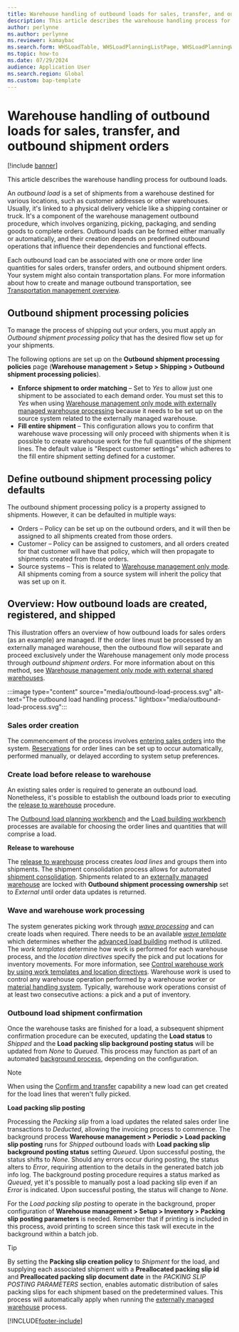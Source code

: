 ```yaml
---
title: Warehouse handling of outbound loads for sales, transfer, and outbound shipment orders
description: This article describes the warehouse handling process for outbound loads for sales, transfer, and outbound shipment orders.
author: perlynne
ms.author: perlynne
ms.reviewer: kamaybac
ms.search.form: WHSLoadTable, WHSLoadPlanningListPage, WHSLoadPlanningWorkbench, WHSOutboundLoadPlanningWorkbench, WHSOutboundShipmentOrder, WHSPackingSlipPostingParameters, WHSShipPlanningListPage, WHSShipmentDetails, WHSWaveTemplateTable, WHSPostMethod, WHSWorkTemplateTable, WHSLocDirTable, WHSEWManagementSystem, InventLocations 
ms.topic: how-to
ms.date: 07/29/2024
audience: Application User
ms.search.region: Global
ms.custom: bap-template
---
```


# Warehouse handling of outbound loads for sales, transfer, and outbound shipment orders

[!include [banner](../includes/banner.md)]

This article describes the warehouse handling process for outbound loads.

An *outbound load* is a set of shipments from a warehouse destined for various locations, such as customer addresses or other warehouses. Usually, it's linked to a physical delivery vehicle like a shipping container or truck. It's a component of the warehouse management outbound procedure, which involves organizing, picking, packaging, and sending goods to complete orders. Outbound loads can be formed either manually or automatically, and their creation depends on predefined outbound operations that influence their dependencies and functional effects.

Each outbound load can be associated with one or more order line quantities for sales orders, transfer orders, and outbound shipment orders. Your system might also contain transportation plans. For more information about how to create and manage outbound transportation, see [Transportation management overview](../transportation/transportation-management-overview.md).

## <a name="outbound-shipment-policies"></a> Outbound shipment processing policies

To manage the process of shipping out your orders, you must apply an *Outbound shipment processing policy* that has the desired flow set up for your shipments.

The following options are set up on the **Outbound shipment processing policies** page (**Warehouse management \> Setup \> Shipping \> Outbound shipment processing policies**).

- **Enforce shipment to order matching** – Set to *Yes* to allow just one shipment to be associated to each demand order. You must set this to *Yes* when using [Warehouse management only mode with externally managed warehouse processing](wms-only-mode-external-shared-warehouse.md) because it needs to be set up on the source system related to the externally managed warehouse.
- **Fill entire shipment** – This configuration allows you to confirm that warehouse wave processing will only proceed with shipments when it is possible to create warehouse work for the full quantities of the shipment lines. The default value is "Respect customer settings" which adheres to the fill entire shipment setting defined for a customer.

## Define outbound shipment processing policy defaults

The outbound shipment processing policy is a property assigned to shipments. However, it can be defaulted in multiple ways:

- Orders – Policy can be set up on the outbound orders, and it will then be assigned to all shipments created from those orders.
- Customer – Policy can be assigned to customers, and all orders created for that customer will have that policy, which will then propagate to shipments created from those orders.
- Source systems – This is related to [Warehouse management only mode](wms-only-mode-overview.md). All shipments coming from a source system will inherit the policy that was set up on it.

## Overview: How outbound loads are created, registered, and shipped

This illustration offers an overview of how outbound loads for sales orders (as an example) are managed. If the order lines must be processed by an externally managed warehouse, then the outbound flow will separate and proceed exclusively under the Warehouse management only mode process through *outbound shipment orders*. For more information about on this method, see [Warehouse management only mode with external shared warehouses](wms-only-mode-external-shared-warehouse.md).

:::image type="content" source="media/outbound-load-process.svg" alt-text="The outbound load handling process." lightbox="media/outbound-load-process.svg":::

### Sales order creation

The commencement of the process involves [entering sales orders](../sales-marketing/tasks/create-sales-orders.md) into the system. [Reservations](../inventory/reserve-inventory-quantities.md) for order lines can be set up to occur automatically, performed manually, or delayed according to system setup preferences.

### Create load before release to warehouse

An existing sales order is required to generate an outbound load. Nonetheless, it's possible to establish the outbound loads prior to executing the [release to warehouse](#release-to-warehouse) procedure.

The [Outbound load planning workbench](tasks/use-load-planning-workbench-plan-loads-shipments.md) and the [Load building workbench](../transportation/tasks/load-building-workbench.md) processes are available for choosing the order lines and quantities that will comprise a load.

<a name="release-to-warehouse"></a> **Release to warehouse**

The [release to warehouse](release-to-warehouse-process.md) process creates *load lines* and groups them into shipments. The shipment consolidation process allows for automated [shipment consolidation](about-shipment-consolidation-policies.md). Shipments related to an [externally managed warehouse](wms-only-mode-external-shared-warehouse.md) are locked with **Outbound shipment processing ownership** set to *External* until order data updates is returned.

### Wave and warehouse work processing

The system generates picking work through [*wave processing*](wave-processing.md) and can create loads when required. There needs to be an available [*wave template*](wave-templates.md) which determines whether the [advanced load building](advanced-load-building-during-wave.md) method is utilized.
The *work templates* determine how work is performed for each warehouse process, and the *location directives* specify the pick and put locations for inventory movements. For more information, see [Control warehouse work by using work templates and location directives](control-warehouse-location-directives.md).
Warehouse *work* is used to control any warehouse operation performed by a warehouse worker or [material handling system](mhax.md). Typically, warehouse work operations consist of at least two consecutive actions: a pick and a put of inventory.

### Outbound load shipment confirmation

Once the warehouse tasks are finished for a load, a subsequent shipment confirmation procedure can be executed, updating the **Load status** to *Shipped* and the **Load packing slip background posting status** will be updated from *None* to *Queued*. This process may function as part of an automated [background process](confirm-outbound-shipments-from-batch-jobs.md), depending on the configuration.

> [!NOTE]
> When using the [Confirm and transfer](confirm-and-transfer.md) capability a new load can get created for the load lines that weren't fully picked.

<a name="load-packing-slip-posting"></a> **Load packing slip posting**

Processing the *Packing slip* from a load updates the related sales order line transactions to *Deducted*, allowing the invoicing process to commence. The background process **Warehouse management \> Periodic \> Load packing slip posting** runs for *Shipped* outbound loads with **Load packing slip background posting status** setting *Queued*. Upon successful posting, the status shifts to *None*. Should any errors occur during posting, the status alters to *Error*, requiring attention to the details in the generated batch job info log. The background posting procedure requires a status marked as *Queued*, yet it's possible to manually post a load packing slip even if an *Error* is indicated. Upon successful posting, the status will change to *None*.

For the *Load packing slip posting* to operate in the background, proper configuration of **Warehouse management \> Setup \> Inventory \> Packing slip posting parameters** is needed. Remember that if printing is included in this process, avoid printing to screen since this task will execute in the background within a batch job.

> [!TIP]
> By setting the **Packing slip creation policy** to *Shipment* for the load, and supplying each associated shipment with a **Preallocated packing slip id** and **Preallocated packing slip document date** in the *PACKING SLIP POSTING PARAMETERS* section, enables automatic distribution of sales packing slips for each shipment based on the predetermined values.
> This process will automatically apply when running the [externally managed warehouse](wms-only-mode-external-shared-warehouse.md) process.

[!INCLUDE[footer-include](../../includes/footer-banner.md)]